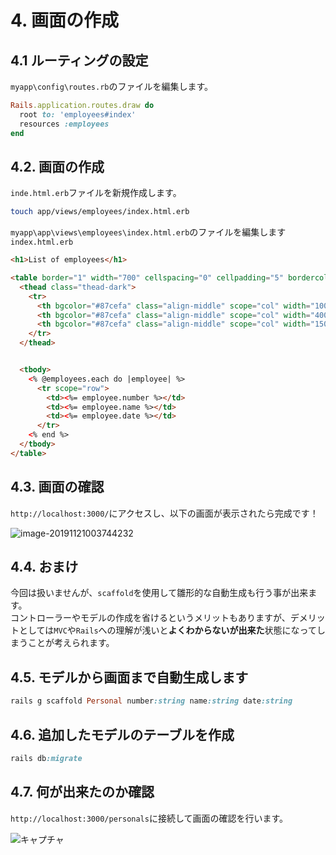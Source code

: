 # 4. 画面の作成

<!-- toc -->

## 4.1 ルーティングの設定

`myapp\config\routes.rb`のファイルを編集します。

```ruby
Rails.application.routes.draw do
  root to: 'employees#index'
  resources :employees
end
```

## 4.2. 画面の作成

`inde.html.erb`ファイルを新規作成します。

```bash
touch app/views/employees/index.html.erb
```

`myapp\app\views\employees\index.html.erb`のファイルを編集します
`index.html.erb`
```html
<h1>List of employees</h1>

<table border="1" width="700" cellspacing="0" cellpadding="5" bordercolor="#333333" class="table table-hover">
  <thead class="thead-dark">
    <tr>
      <th bgcolor="#87cefa" class="align-middle" scope="col" width="100"><font size="+1" color="#FFFFFF">Employee no</font></th>
      <th bgcolor="#87cefa" class="align-middle" scope="col" width="400"><font size="+1" color="#FFFFFF">Name</font></th>
      <th bgcolor="#87cefa" class="align-middle" scope="col" width="150"><font size="+1" color="#FFFFFF">Hire date</font></th>
    </tr>
  </thead>


  <tbody>
    <% @employees.each do |employee| %>
      <tr scope="row">
        <td><%= employee.number %></td>
        <td><%= employee.name %></td>
        <td><%= employee.date %></td>
      </tr>
    <% end %>
  </tbody>
</table>
```

## 4.3. 画面の確認

`http://localhost:3000/`にアクセスし、以下の画面が表示されたら完成です！

![image-20191121003744232](https://user-images.githubusercontent.com/53431136/69325948-53db6d00-0c8e-11ea-982e-650f9e31d71d.png)

## 4.4. おまけ

今回は扱いませんが、`scaffold`を使用して雛形的な自動生成も行う事が出来ます。<br>コントローラーやモデルの作成を省けるというメリットもありますが、デメリットとしては`MVC`や`Rails`への理解が浅いと**よくわからないが出来た**状態になってしまうことが考えられます。

## 4.5. モデルから画面まで自動生成します

```ruby
rails g scaffold Personal number:string name:string date:string
```

## 4.6. 追加したモデルのテーブルを作成

```ruby
rails db:migrate
```

## 4.7. 何が出来たのか確認

`http://localhost:3000/personals`に接続して画面の確認を行います。

![キャプチャ](https://user-images.githubusercontent.com/53431136/69335804-d40ace00-0ca0-11ea-9fe8-3a8f0cbd74c4.PNG)
